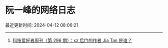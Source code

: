 # 阮一峰的网络日志

最近更新时间: 2024-04-12 08:06:21

--- 
1. [科技爱好者周刊（第 296 期）：xz 后门的作者 Jia Tan 是谁？](http://www.ruanyifeng.com/blog/2024/04/weekly-issue-296.html) 
